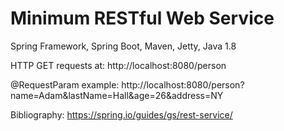 # Minimum RESTful Web Service
Spring Framework, Spring Boot, Maven, Jetty, Java 1.8

HTTP GET requests at:
http://localhost:8080/person

@RequestParam example:
http://localhost:8080/person?name=Adam&lastName=Hall&age=26&address=NY

Bibliography:
https://spring.io/guides/gs/rest-service/
